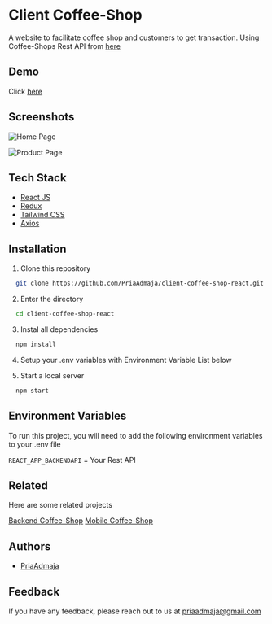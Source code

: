 
# Client Coffee-Shop

A website to facilitate coffee shop and customers to get transaction. Using Coffee-Shops Rest API from [here](https://github.com/PriaAdmaja/backend-coffee_shop)


## Demo

Click [here](https://client-coffee-shop-react.vercel.app/)


## Screenshots

![Home Page](https://user-images.githubusercontent.com/109842306/240834687-cd588d34-2aee-4e0b-8644-ae40621feee8.PNG)

![Product Page](https://user-images.githubusercontent.com/109842306/240835111-dc03162b-d0b4-48fd-87ba-6306e7175409.PNG)

## Tech Stack

- [React JS](https://legacy.reactjs.org/)
- [Redux](https://redux.js.org/)
- [Tailwind CSS](https://tailwindcss.com/)
- [Axios](https://axios-http.com/)


## Installation

1. Clone this repository

```bash
  git clone https://github.com/PriaAdmaja/client-coffee-shop-react.git
```
2. Enter the directory
```bash
  cd client-coffee-shop-react
```
3. Instal all dependencies
```bash
  npm install
```
4. Setup your .env variables with Environment Variable List below

5. Start a local server
```bash
  npm start
```
## Environment Variables

To run this project, you will need to add the following environment variables to your .env file

`REACT_APP_BACKENDAPI` = Your Rest API



## Related

Here are some related projects

[Backend Coffee-Shop](https://github.com/PriaAdmaja/backend-coffee_shop)
[Mobile Coffee-Shop](https://github.com/PriaAdmaja/mobile-coffee-shop)


## Authors

- [PriaAdmaja](https://github.com/PriaAdmaja)


## Feedback

If you have any feedback, please reach out to us at priaadmaja@gmail.com

